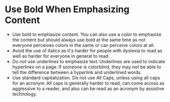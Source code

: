 # Use Bold When Emphasizing Content

- Use bold to emphasize content. You can also use a color to emphasize the content but should always use bold at the same time as not everyone perceives colors in the same or can perceive colors at all.
- Avoid the use of italics as it's harder for people with dyslexia to read as well as harder for everyone in general to read.
- Do not use underlines to emphasize text. Underlines are used to indicate hyperlinks on a page. If someone is colorblind, they may not be able to tell the difference between a hyperlink and underlined words.   
- Use standard capitalization. Do not use All Caps, unless using all caps for an acronym. All caps is generally harder to read, can come across as aggressive to a reader, and also can be read as an acronym by assistive technology.  
